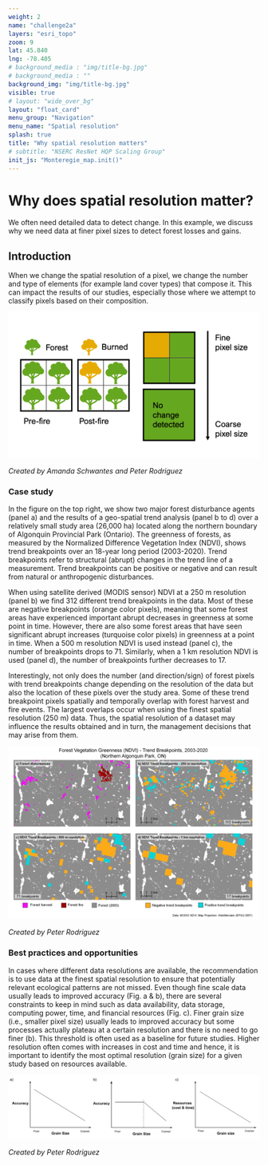 ```yaml
---
weight: 2
name: "challenge2a"
layers: "esri_topo"
zoom: 9
lat: 45.840
lng: -78.405
# background_media : "img/title-bg.jpg" 
# background_media : "" 
background_img: "img/title-bg.jpg" 
visible: true
# layout: "wide_over_bg"
layout: "float_card"
menu_group: "Navigation"
menu_name: "Spatial resolution"
splash: true
title: "Why spatial resolution matters"
# subtitle: "NSERC ResNet HQP Scaling Group"
init_js: "Monteregie_map.init()"
---
```


# Why does spatial resolution matter? 

We often need detailed data to detect change. In this example, we discuss why we need data at finer pixel sizes to detect forest losses and gains.


## Introduction

When we change the spatial resolution of a pixel, we change the number and type of elements (for example land cover types) that compose it. This can impact the results of our studies, especially those where we attempt to classify pixels based on their composition.

![conceptual_figure](images/ConceptualFigureMixedPixel.png) 

*Created by Amanda Schwantes and Peter Rodriguez*

### Case study

In the figure on the top right, we show two major forest disturbance agents (panel a) and the results of a geo-spatial trend analysis (panel b to d) over a relatively small study area (26,000 ha) located along the northern boundary of Algonquin Provincial Park (Ontario). The greenness of forests, as measured by the Normalized Difference Vegetation Index (NDVI), shows trend breakpoints over an 18-year long period (2003-2020). Trend breakpoints refer to structural (abrupt) changes in the trend line of a measurement. Trend breakpoints can be positive or negative and can result from natural or anthropogenic disturbances.

When using satellite derived (MODIS sensor) NDVI at a 250 m resolution (panel b) we find 312 different trend breakpoints in the data. Most of these are negative breakpoints (orange color pixels), meaning that some forest areas have experienced important abrupt decreases in greenness at some point in time. However, there are also some forest areas that have seen significant abrupt increases (turquoise color pixels) in greenness at a point in time. When a 500 m resolution NDVI is used instead (panel c), the number of breakpoints drops to 71. Similarly, when a 1 km resolution NDVI is used (panel d), the number of breakpoints further decreases to 17.

Interestingly, not only does the number (and direction/sign) of forest pixels with trend breakpoints change depending on the resolution of the data but also the location of these pixels over the study area. Some of these trend breakpoint pixels spatially and temporally overlap with forest harvest and fire events. The largest overlaps occur when using the finest spatial resolution (250 m) data. Thus, the spatial resolution of a dataset may influence the results obtained and in turn, the management decisions that may arise from them.

![ndvi_breaks](images/ndvi_breakpts_direction_v4.png) 

*Created by Peter Rodriguez*

<!--- Use shapefiles in resnet_upscaling_story_map folder over esri earth imagery for challenge background --->

### Best practices and opportunities

In cases where different data resolutions are available, the recommendation is to use data at the finest spatial resolution to ensure that potentially relevant ecological patterns are not missed.
Even though fine scale data usually leads to improved accuracy (Fig. a & b), there are several constraints to keep in mind such as data availability, data storage, computing power, time, and financial resources (Fig. c). Finer grain size (i.e., smaller pixel size) usually leads to improved accuracy but some processes actually plateau at a certain resolution and there is no need to go finer (b). This threshold is often used as a baseline for future studies. Higher resolution often comes with increases in cost and time and hence, it is important to identify the most optimal resolution (grain size) for a given study based on resources available.

![grain_size](images/resnet_upscaling_grain_size2.png) 

*Created by Peter Rodriguez*
